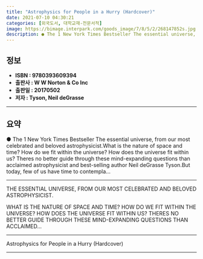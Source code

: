 ```yaml
---
title: "Astrophysics for People in a Hurry (Hardcover)"
date: 2021-07-10 04:30:21
categories: [외국도서, 대학교재-전문서적]
image: https://bimage.interpark.com/goods_image/7/8/5/2/268147852s.jpg
description: ● The 1 New York Times Bestseller The essential universe, from our most celebrated and beloved astrophysicist.What is the nature of space and time? How do we f
---
```


## **정보**

- **ISBN : 9780393609394**
- **출판사 : W W Norton & Co Inc**
- **출판일 : 20170502**
- **저자 : Tyson, Neil deGrasse**

------



## **요약**

●  The 1 New York Times Bestseller The essential universe, from our most celebrated and beloved astrophysicist.What is the nature of space and time? How do we fit within the universe? How does the universe fit within us? Theres no better guide through these mind-expanding questions than acclaimed astrophysicist and best-selling author Neil deGrasse Tyson.But today, few of us have time to contempla...

------

THE ESSENTIAL UNIVERSE, FROM OUR MOST CELEBRATED AND BELOVED ASTROPHYSICIST.

WHAT IS THE NATURE OF SPACE AND TIME? HOW DO WE FIT WITHIN THE UNIVERSE? HOW DOES THE UNIVERSE FIT WITHIN US? THERES NO BETTER GUIDE THROUGH THESE MIND-EXPANDING QUESTIONS THAN ACCLAIMED... 

------


Astrophysics for People in a Hurry (Hardcover) 

------


